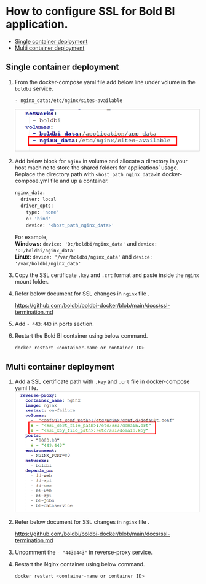 # How to configure SSL for Bold BI application.

* [Single container deployment](#single-container-deployment)
* [Multi container deployment](#multi-container-deployment)

## Single container deployment

1. From the docker-compose yaml file add below line under volume in the `boldbi` service.

   ~~~sh
   - nginx_data:/etc/nginx/sites-available
   ~~~

   <img src="../images/nginx-volume.png" alt="Image">

2. Add below block for `nginx` in volume and allocate a directory in your host machine to store the shared folders for applications’ usage. Replace the directory path with `<host_path_nginx_data>`in docker-compose.yml file and up a container.
   ~~~sh
   nginx_data:
     driver: local
     driver_opts:
       type: 'none'
       o: 'bind'
       device: '<host_path_nginx_data>'
   ~~~
  
    For example, <br><b>Windows:</b> `device: 'D:/boldbi/nginx_data'` and `device: 'D:/boldbi/nginx_data'` <br><b>Linux:</b> `device: '/var/boldbi/nginx_data'` and `device: '/var/boldbi/nginx_data'`

3. Copy the SSL certificate `.key` and `.crt` format and paste inside the `nginx` mount folder.

4. Refer below document for SSL changes in `nginx` file .

   https://github.com/boldbi/boldbi-docker/blob/main/docs/ssl-termination.md
5. Add `- 443:443` in ports section.   
6. Restart the Bold BI container using below command.
   ~~~sh
   docker restart <container-name or container ID>
   ~~~

## Multi container deployment

1. Add a SSL certificate path with `.key` and `.crt` file in docker-compose yaml file.
   ![docker-compose.yml](../images/nginx-certificate.png)

2. Refer below document for SSL changes in `nginx` file .

   https://github.com/boldbi/boldbi-docker/blob/main/docs/ssl-termination.md
3. Uncomment the `- "443:443"` in  reverse-proxy service.
4. Restart the Nginx container using below command.
   ~~~sh
   docker restart <container-name or container ID>
   ~~~

